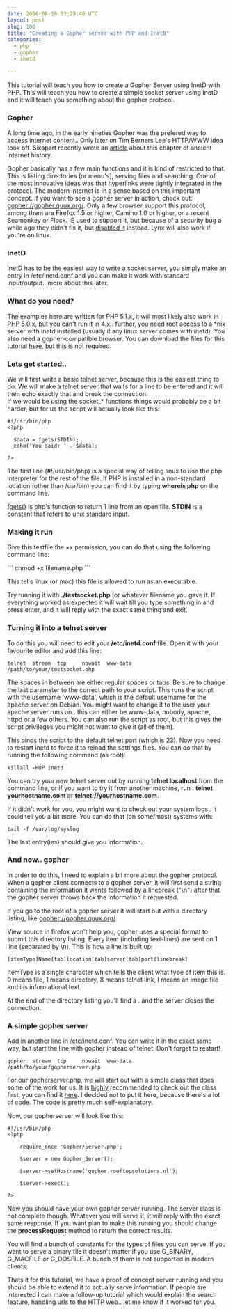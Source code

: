 ```yaml
---
date: 2006-08-18 03:29:48 UTC
layout: post
slug: 100
title: "Creating a Gopher server with PHP and InetD"
categories:
  - php
  - gopher
  - inetd

---
```

<p>This tutorial will teach you how to create a Gopher Server using InetD with PHP. This will teach you how to create a simple socket server using InetD and it will teach you something about the gopher protocol.</p>

<h3>Gopher</h3>
<p>A long time ago, in the early nineties Gopher was the prefered way to access internet content.. Only later on Tim Berners Lee's HTTP/WWW idea took off. Sixapart recently wrote an <a href="http://www.sixapart.com/about/news/2006/08/digging_up_info.html">article</a> about this chapter of ancient internet history.</p>

<p>Gopher basically has a few main functions and it is kind of restricted to that. This is listing directories (or menu's), serving files and searching. One of the most innovative ideas was that hyperlinks were tightly integrated in the protocol. The modern internet is in a sense based on this important concept. If you want to see a gopher server in action, check out: <a href="gopher://gopher.quux.org/">gopher://gopher.quux.org/</a>. Only a few browser support this protocol, among them are Firefox 1.5 or higher, Camino 1.0 or higher, or a recent Seamonkey or Flock. IE used to support it, but because of a security bug a while ago they didn't fix it, but <a href="http://www.microsoft.com/technet/security/bulletin/MS02-047.mspx
">disabled it</a> instead. Lynx will also work if you're on linux.</p>

<h3>InetD</h3>
<p>InetD has to be the easiest way to write a socket server, you simply make an entry in /etc/inetd.conf and you can make it work with standard input/output.. more about this later.</p>

<h3>What do you need?</h3>
<p>The examples here are written for PHP 5.1.x, it will most likely also work in PHP 5.0.x, but you can't run it in 4.x.. further, you need root access to a *nix server with inetd installed (usually it any linux server comes with inetd). You also need a gopher-compatible browser. You can download the files for this tutorial <a href="/code/?a=d&p=Gopher">here</a>, but this is not required.</p>

<h3>Lets get started..</h3>
<p>We will first write a basic telnet server, because this is the easiest thing to do. We will make a telnet server that waits for a line to be entered and it will then echo exactly that and break the connection.<br />
If we would be using the socket_* functions things would probably be a bit harder, but for us the script will actually look like this:</p>

```
#!/usr/bin/php
<?php

  $data = fgets(STDIN);
  echo('You said: ' . $data);

?>
```

<p>The first line (#!/usr/bin/php) is a special way of telling linux to use the php interpreter for the rest of the file. If PHP is installed in a non-standard location (other than /usr/bin) you can find it by typing <b>whereis php</b> on the command line.</p>
<p><a href="http://nl2.php.net/fgets">fgets()</a> is php's function to return 1 line from an open file. <b>STDIN</b> is a constant that refers to unix standard input.</p>

<h3>Making it run</h3>
<p>Give this testfile the +x permission, you can do that using the following command line:</p>
```
chmod +x filename.php
```
<p>This tells linux (or mac) this file is allowed to run as an executable.</p>
<p>Try running it with <b>./testsocket.php</b> (or whatever filename you gave it. If everything worked as expected it will wait till you type something in and press enter, and it will reply with the exact same thing and exit.</p>

<h3>Turning it into a telnet server</h3>
<p>To do this you will need to edit your <b>/etc/inetd.conf</b> file. Open it with your favourite editor and add this line:</p>

```
telnet  stream  tcp     nowait  www-data    /path/to/your/testsocket.php
```

<p>The spaces in between are either regular spaces or tabs. Be sure to change the last parameter to the correct path to your script. This runs the script with the username 'www-data', which is the default username for the apache server on Debian. You might want to change it to the user your apache server runs on.. this can either be www-data, nobody, apache, httpd or a few others. You can also run the script as root, but this gives the script privileges you might not want to give it (all of them).</p>

<p>This binds the script to the default telnet port (which is 23). Now you need to restart inetd to force it to reload the settings files. You can do that by running the following command (as root):</p>

```
killall -HUP inetd
```

<p>You can try your new telnet server out by running <b>telnet localhost</b> from the command line, or if you want to try it from another machine, run : <b>telnet yourhostname.com</b> or <b>telnet://yourhostname.com</b>.</p>

<p>If it didn't work for you, you might want to check out your system logs.. it could tell you a bit more. You can do that (on some/most) systems with:</p>

```
tail -f /var/log/syslog
```

<p>The last entry(ies) should give you information.</p>

<h3>And now.. gopher</h3>

<p>In order to do this, I need to explain a bit more about the gopher protocol. When a gopher client connects to a gopher server, it will first send a string containing the information it wants followed by a linebreak ("\n") after that the gopher server throws back the information it requested.</p>

<p>If you go to the root of a gopher server it will start out with a directory listing, like <a href="gopher://gopher.quux.org/">gopher://gopher.quux.org/</a>.
</p>

<p>View source in firefox won't help you, gopher uses a special format to submit this directory listing. Every item (including text-lines) are sent on 1 line (separated by \n). This is how a line is built up:</p>

```
[itemType]Name[tab]location[tab]server[tab]port[linebreak]
```

<p>ItemType is a single character which tells the client what type of item this is. 0 means file, 1 means directory, 8 means telnet link, I means an image file and i is informational text.</p>

<p>At the end of the directory listing you'll find a . and the server closes the connection.</p>

<h3>A simple gopher server</h3>

<p>Add in another line in /etc/inetd.conf. You can write it in the exact same way, but start the line with gopher instead of telnet. Don't forget to restart!</p>

```
gopher  stream  tcp     nowait  www-data    /path/to/your/gopherserver.php
```

<p>For our gopherserver.php, we will start out with a simple class that does some of the work for us. It is <u>highly</u> recommended to check out the class first, you can find it <a href="/code/?p=Gopher&a=s&file=/Gopher/Server.php">here</a>. I decided not to put it here, because there's a lot of code. The code is pretty much self-explanatory.</p>

<p>Now, our gopherserver will look like this:</p>

```
#!/usr/bin/php
<?php

    require_once 'Gopher/Server.php';

    $server = new Gopher_Server();

    $server->setHostname('gopher.rooftopsolutions.nl');

    $server->exec();

?>
```

<p>Now you should have your own gopher server running. The server class is not complete though. Whatever you will serve it, it will reply with the exact same response. If you want plan to make this running you should change the <b>processRequest</b> method to return the correct results.<br />
<p>You will find a bunch of constants for the types of files you can serve. If you want to serve a binary file it doesn't matter if you use G_BINARY, G_MACFILE or G_DOSFILE. A bunch of them is not supported in modern clients.</p>

<p>Thats it for this tutorial, we have a proof of concept server running and you should be able to extend it to actually serve information. If people are interested I can make a follow-up tutorial which would explain the search feature, handling urls to the HTTP web.. let me know if it worked for you.</p>